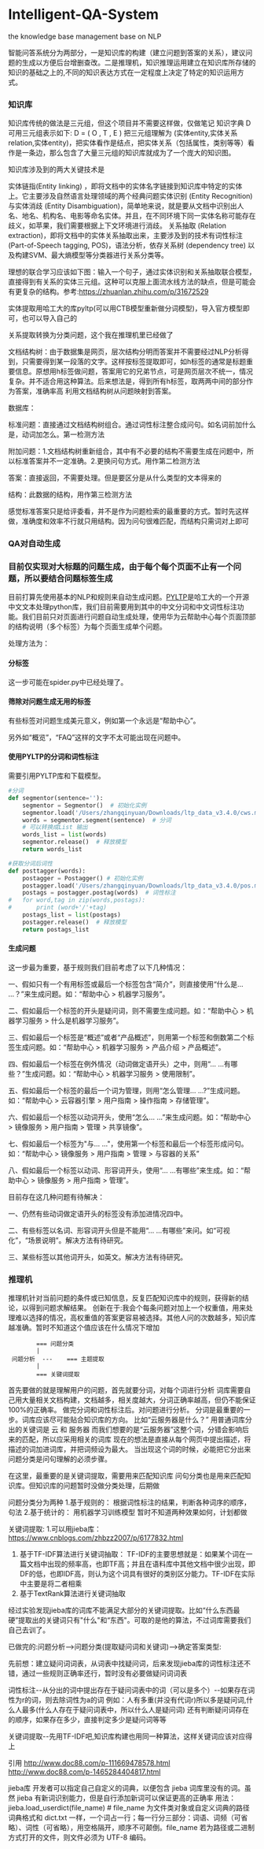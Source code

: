 # Intelligent-QA-System
the knowledge base management base on NLP

智能问答系统分为两部分，一是知识库的构建（建立问题到答案的关系），建议问题的生成以方便后台增删查改。二是推理机，知识推理运用建立在知识库所存储的知识的基础之上的,不同的知识表达方式在一定程度上决定了特定的知识运用方式。

### 知识库

知识库传统的做法是三元组，但这个项目并不需要这样做，仅做笔记
知识字典 D 可用三元组表示如下:
D = ( O , T , E )
把三元组理解为 (实体entity,实体关系relation,实体entity)，把实体看作是结点，把实体关系（包括属性，类别等等）看作是一条边，那么包含了大量三元组的知识库就成为了一个庞大的知识图。

知识库涉及到的两大关键技术是

实体链指(Entity linking) ，即将文档中的实体名字链接到知识库中特定的实体上。它主要涉及自然语言处理领域的两个经典问题实体识别 (Entity Recognition) 与实体消歧 (Entity Disambiguation)，简单地来说，就是要从文档中识别出人名、地名、机构名、电影等命名实体。并且，在不同环境下同一实体名称可能存在歧义，如苹果，我们需要根据上下文环境进行消歧。
关系抽取 (Relation extraction)，即将文档中的实体关系抽取出来，主要涉及到的技术有词性标注 (Part-of-Speech tagging, POS)，语法分析，依存关系树 (dependency tree) 以及构建SVM、最大熵模型等分类器进行关系分类等。

理想的联合学习应该如下图：输入一个句子，通过实体识别和关系抽取联合模型，直接得到有关系的实体三元组。这种可以克服上面流水线方法的缺点，但是可能会有更复杂的结构。参考:https://zhuanlan.zhihu.com/p/31672529

实体提取用哈工大的库pyltp(可以用CTB模型重新做分词模型)，导入官方模型即可，也可以导入自己的

关系提取转换为分类问题，这个我在推理机里已经做了



文档结构树：由于数据集是网页，层次结构分明而答案并不需要经过NLP分析得到，只需要得到某一段落的文字。这样按标签提取即可，如h标签的通常是标题重要信息。原想用h标签做问题，答案用它的兄弟节点，可是网页层次不统一，情况复杂。并不适合用这种算法。后来想法是，得到所有h标签，取两两中间的部分作为答案，准确率高
利用文档结构树从问题映射到答案。

数据库：

标准问题：直接通过文档结构树组合。通过词性标注整合成问句。如名词前加什么是，动词加怎么。第一检测方法

附加问题：1.文档结构树重新组合，其中有不必要的结构不需要生成在问题中，所以标准答案并不一定准确。2.更换问句方式。用作第二检测方法

答案：直接返回，不需要处理。但是要区分是从什么类型的文本得来的

结构：此数据的结构，用作第三检测方法

感觉标准答案只是给评委看，并不是作为问题检索的最重要的方式。暂时先这样做，准确度和效率不行就只用结构。因为问句很难匹配，而结构只需词对上即可



### QA对自动生成

### 目前仅实现对大标题的问题生成，由于每个每个页面不止有一个问题，所以要结合问题标签生成

目前打算先使用基本的NLP和规则来自动生成问题。[PYLTP](https://github.com/HIT-SCIR/pyltp)是哈工大的一个开源中文文本处理python库，我们目前需要用到其中的中文分词和中文词性标注功能。我们目前只对页面进行问题自动生成处理，使用华为云帮助中心每个页面顶部的结构说明（多个标签）为每个页面生成单个问题。

处理方法为：

#### 分标签

这一步可能在spider.py中已经处理了。

#### 筛除对问题生成无用的标签

有些标签对问题生成美元意义，例如第一个永远是“帮助中心”。

另外如“概览”，“FAQ”这样的文字不太可能出现在问题中。

#### 使用PYLTP的分词和词性标注

需要引用PYLTP库和下载模型。

```python
#分词
def segmentor(sentence=''):
    segmentor = Segmentor()  # 初始化实例
    segmentor.load('/Users/zhangqinyuan/Downloads/ltp_data_v3.4.0/cws.model')  # 加载模型
    words = segmentor.segment(sentence)  # 分词
    # 可以转换成List 输出
    words_list = list(words)
    segmentor.release()  # 释放模型
    return words_list

#获取分词后词性
def posttagger(words):
    postagger = Postagger() # 初始化实例
    postagger.load('/Users/zhangqinyuan/Downloads/ltp_data_v3.4.0/pos.model')  # 加载模型
    postags = postagger.postag(words)  # 词性标注
#   for word,tag in zip(words,postags):
#       print (word+'/'+tag)
    postags_list = list(postags)
    postagger.release()  # 释放模型
    return postags_list
```

#### 生成问题

这一步最为重要，基于规则我们目前考虑了以下几种情况：

一、假如只有一个有用标签或最后一个标签包含“简介”，则直接使用“什么是… …？”来生成问题。如：“帮助中心 > 机器学习服务”。

二、假如最后一个标签的开头是疑问词，则不需要生成问题。如：“帮助中心 > 机器学习服务 > 什么是机器学习服务”。

三、假如最后一个标签是“概述”或者“产品概述”，则用第一个标签和倒数第二个标签生成问题。如：“帮助中心 > 机器学习服务 > 产品介绍 > 产品概述”。

四、假如最后一个标签在例外情况（动词做定语开头）之中，则用“… …有哪些？”生成问题。如：“帮助中心 > 机器学习服务 > 使用限制”。

五、假如最后一个标签的最后一个词为管理，则用“怎么管理… …?”生成问题。如：“帮助中心 > 云容器引擎 > 用户指南 > 操作指南 > 存储管理”。

六、假如最后一个标签以动词开头，使用“怎么… …”来生成问题。如：“帮助中心 > 镜像服务 > 用户指南 > 管理 > 共享镜像”。

七、假如最后一个标签为"与... ..."，使用第一个标签和最后一个标签形成问句。如：“帮助中心 > 镜像服务 > 用户指南 > 管理 > 与容器的关系”

八、假如最后一个标签以动词、形容词开头，使用“… …有哪些”来生成。如：“帮助中心 > 镜像服务 > 用户指南 > 管理”。

目前存在这几种问题有待解决：

一、仍然有些动词做定语开头的标签没有添加进情况四中。

二、有些标签以名词、形容词开头但是不能用“… ...有哪些”来问。如“可视化”，“场景说明”。解决方法有待研究。

三、某些标签以其他词开头，如英文。解决方法有待研究。



### 推理机

推理机针对当前问题的条件或已知信息，反复匹配知识库中的规则，获得新的结论，以得到问题求解结果。
创新在于:我会个每条问题对加上一个权重值，用来处理难以选择的情况，高权重值的答案更容易被选择。其他人问的次数越多，知识库越准确。暂时不知道这个值应该在什么情况下增加


       	   	=== 问题分类
       		|           
     问题分析  ---    === 主题提取
    		|
    		=== 关键词提取
            
首先要做的就是理解用户的问题，首先就要分词，对每个词进行分析
词库需要自己用大量相关文档构建，文档越多，相关度越大，分词正确率越高，但仍不能保证100%的正确率。
做完分词和词性标注后。对问题进行分析。
分词是最重要的一步。词库应该尽可能贴合知识库的方向。
比如“云服务器是什么？”
用普通词库分出的关键词是 云 和 服务器 
而我们想要的是“云服务器”这整个词，分错会影响后来的匹配，所以应采用相关的词库
现在的想法是直接从每个网页中提出描述，将描述的词加进词库，并把词频设为最大。
当出现这个词的时候，必能把它分出来
问题分类是问句理解的必须步骤。

在这里，最重要的是关键词提取，需要用来匹配知识库
问句分类也是用来匹配知识库。但知识库的问题暂时没做分类处理，后期做

问题分类分为两种
1.基于规则的：
根据词性标注的结果，判断各种词序的顺序，句法
2.基于统计的：
用机器学习训练模型
暂时不知道两种效果如何，计划都做


关键词提取:
1.可以用jieba库：
https://www.cnblogs.com/zhbzz2007/p/6177832.html
1) 基于TF-IDF算法进行关键词抽取：
TF-IDF的主要思想就是：如果某个词在一篇文档中出现的频率高，也即TF高；并且在语料库中其他文档中很少出现，即DF的低，也即IDF高，则认为这个词具有很好的类别区分能力。TF-IDF在实际中主要是将二者相乘
2) 基于TextRank算法进行关键词抽取

经过实验发现jieba库的词库不能满足大部分的关键词提取。比如“什么东西最硬”提取出的关键词只有"什么"和“东西"。可取的是他的算法，不过词库需要我们自己去训了。


已做完的:问题分析-->问题分类(提取疑问词和关键词)-->确定答案类型:

先前想：建立疑问词词表，从词表中找疑问词，后来发现jieba库的词性标注还不错，通过一些规则正确率还行，暂时没有必要做疑问词词表

词性标注--从分出的词中提出存在于疑问词表中的词（可以是多个）--如果存在词性为r的词，则去除词性为a的词
例如：人有多重(并没有代词r)所以多是疑问词,什么人最多(什么人存在于疑问词表中，所以什么人是疑问词)
还有判断疑问词存在的顺序，如果存在多少，直接判定多少是疑问词等等

关键词提取--先用TF-IDF吧,知识库构建也用同一种算法，这样关键词应该对应得上



引用
http://www.doc88.com/p-111669478578.html
http://www.doc88.com/p-1465284404817.html

jieba库
    开发者可以指定自己自定义的词典，以便包含 jieba 词库里没有的词。虽然 jieba 有新词识别能力，但是自行添加新词可以保证更高的正确率
    用法： jieba.load_userdict(file_name) # file_name 为文件类对象或自定义词典的路径
    词典格式和 dict.txt 一样，一个词占一行；每一行分三部分：词语、词频（可省略）、词性（可省略），用空格隔开，顺序不可颠倒。file_name 若为路径或二进制方式打开的文件，则文件必须为 UTF-8 编码。
